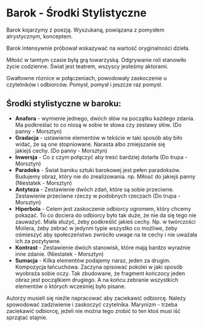 # Barok - Środki Stylistyczne

Barok kojarzymy z poezją. Wyszukaną, powiązana z pomysłem atrystycznym, konceptem.

Barok intensywnie próbował wskazywać na wartość oryginalności dzieła.

Miłość w tamtym czasie byłą grą towarzyską. Odgrywanie roli stanowiło życie codzienne. Świat jest teatrem, wszyscy jesteśmy aktorami.

Gwałtowne róznice w połączeniach, powodowały zaskoczenie u czytelników i odbiorców. Pomysł, pomysł i jeszcze raz pomysł. 

## Środki stylistyczne w baroku:

- **Anafora** - wymienie jednego, dwóch słów na początku każdego zdania. Ma podkreślać to co niosą w sobie te słowa czy zestawy słów. (Do panny - Morsztyn)
- **Gradacja** - ustawienie elementów w tekście w taki sposób aby biło widać, że są one stopniowane. Narasta albo zmiejszanie się jakiejś cechy. (Do panny - Morsztyn)
- **Inwersja** - Co z czym połączyć aby treść bardziej dotarła (Do trupa - Morsztyn)
- **Paradoks** - Świat baroku sztuki barokowej jest pełen paradoksów. Budujemy obraz, który nie do zrealizowania. np. Miłosć do jakiejś panny (Niestatek - Morsztyn)
- **Antyteza** - Zestawienie dwóch zdań, które są sobie przeciwne. Zestawienie przeciwne rzeczy w podobnych rzeczach (Do trupa - Morsztyn)
- **Hiperbola** - Celem jest zaskoczenie odbiorcy ogromem, który chcemy pokazać. To co dociera do odbiorcy było tak duże, że nie da się tego nie zauważyć. Miała służyć, żeby podkreślić jakieś cechy. Np. w twórczości Moliera, żeby zebrać w jedynm typie wszystko co możliwe, żeby ośmieszyć aby społeczeństwo zwróciło uwage na te cechy i nie uważała ich za pozytywne.
- **Kontrast** - Zestawienie dwóch stanowisk, które mają bardzo wyraźnie inne zdanie. (Niestatek - Morsztyn)
- **Sumacja** - Kilka elementów podajemy naraz, jeden za drugim. Kompozycja łańcuchowa. Zaczyna opisować pokolei w jaki sposób wyobraża sobie oczy. Tak zbudowane, że fragment kończocy jeden obraz jest początkiem drugiego. A na końcu zebranie wszystkich elementów o których wcześniej było pisane.


Autorzy musieli się nieźle napracować aby zaciekawić odbiorcę. Należy spowodować zadziwienie i zaskoczyć czytelnika. Marynizm - trzeba zaciekawić odbiorcę, jeżeli nie można tego zrobić to ten ktoś musi iść sprzątać stajnie.
